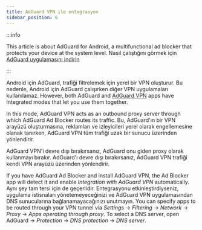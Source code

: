 ```yaml
---
title: AdGuard VPN ile entegrasyon
sidebar_position: 6
---
```


:::info

This article is about AdGuard for Android, a multifunctional ad blocker that protects your device at the system level. Nasıl çalıştığını görmek için [AdGuard uygulamasını indirin](https://agrd.io/download-kb-adblock)

:::

Android için AdGuard, trafiği filtrelemek için yerel bir VPN oluşturur. Bu nedenle, Android için AdGuard çalışırken diğer VPN uygulamaları kullanılamaz. However, both AdGuard and [AdGuard VPN](https://adguard-vpn.com/) apps have Integrated modes that let you use them together.

In this mode, AdGuard VPN acts as an outbound proxy server through which AdGuard Ad Blocker routes its traffic. Bu, AdGuard'ın bir VPN arayüzü oluşturmasına, reklamları ve izleyicileri yerel olarak engellemesine olanak tanırken, AdGuard VPN tüm trafiği uzak bir sunucu üzerinden yönlendirir.

AdGuard VPN'i devre dışı bırakırsanız, AdGuard onu giden proxy olarak kullanmayı bırakır. AdGuard'ı devre dışı bırakırsanız, AdGuard VPN trafiği kendi VPN arayüzü üzerinden yönlendirir.

If you have AdGuard Ad Blocker and install AdGuard VPN, the Ad Blocker app will detect it and enable _Integration with AdGuard VPN_ automatically. Aynı şey tam tersi için de geçerlidir. Entegrasyonu etkinleştirdiyseniz, uygulama istisnaları yönetemeyeceğinizi ve AdGuard VPN uygulamasından DNS sunucularına bağlanamayacağınızı unutmayın. You can specify apps to be routed through your VPN tunnel via _Settings_ → _Filtering_ → _Network_ → _Proxy_ → _Apps operating through proxy_. To select a DNS server, open AdGuard → _Protection_ → _DNS protection_ → _DNS server_.
